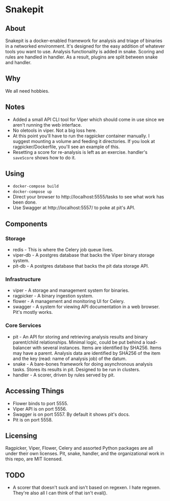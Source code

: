 # Snakepit

## About
Snakepit is a docker-enabled framework for analysis and triage of binaries in a networked environment. It's designed for the easy addition of whatever tools you want to use. Analysis functionality is added in snake. Scoring and rules are handled in handler. As a result, plugins are split between snake and handler.

## Why
We all need hobbies.

## Notes
* Added a small API CLI tool for Viper which should come in use since we aren't running the web interface.
* No oletools in viper. Not a big loss here.
* At this point you'll have to run the ragpicker container manually. I suggest mounting a volume and feeding it directories. If you look at ragpicker/Dockerfile, you'll see an example of this.
* Resetting a score for re-analysis is left as an exercise. handler's `saveScore` shows how to do it.

## Using
* `docker-compose build`
* `docker-compose up`
* Direct your browser to http://localhost:5555/tasks to see what work has been done.
* Use Swagger at http://localhost:5557/ to poke at pit's API.

## Components

### Storage
* redis - This is where the Celery job queue lives.
* viper-db - A postgres database that backs the Viper binary storage system.
* pit-db - A postgres database that backs the pit data storage API.

### Infrastructure
* viper - A storage and management system for binaries.
* ragpicker - A binary ingestion system.
* flower - A management and monitoring UI for Celery.
* swagger - A system for viewing API documentation in a web browser. Pit's mostly works.

### Core Services
* pit - An API for storing and retrieving analysis results and binary parent/child relationships. Minimal logic, could be put behind a load-balancer with several instances.  Items are identified by SHA256. Items may have a parent. Analysis data are identified by SHA256 of the item and the key (read: name of analysis job) of the datum.
* snake - A bare-bones framework for doing asynchronous analysis tasks. Stores its results in pit. Designed to be run in clusters.
* handler - A scorer, driven by rules served by pit.

## Accessing Things
* Flower binds to port 5555.
* Viper API is on port 5556.
* Swagger is on port 5557. By default it shows pit's docs.
* Pit is on port 5558.

## Licensing
Ragpicker, Viper, Flower, Celery and assorted Python packages are all under their own licenses.
Pit, snake, handler, and the organizational work in this repo, are MIT licensed.

## TODO
* A scorer that doesn't suck and isn't based on regexen. I hate regexen. They're also all I can think of that isn't eval().
